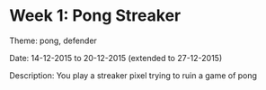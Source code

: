Week 1: Pong Streaker
====================

Theme:
pong, defender

Date:
14-12-2015 to 20-12-2015 (extended to 27-12-2015)

Description:
You play a streaker pixel trying to ruin a game of pong

